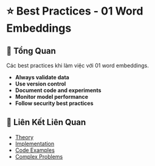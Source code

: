 # ⭐ Best Practices - 01 Word Embeddings

## 🎯 Tổng Quan

Các best practices khi làm việc với 01 word embeddings.

- **Always validate data**
- **Use version control**
- **Document code and experiments**
- **Monitor model performance**
- **Follow security best practices**

## 🔗 Liên Kết Liên Quan

- [Theory](./THEORY_01_word_embeddings.md)
- [Implementation](./IMPLEMENTATION_01_word_embeddings.md)
- [Code Examples](./CODE_EXAMPLES_01_word_embeddings.md)
- [Complex Problems](./COMPLEX_PROBLEMS.md)
